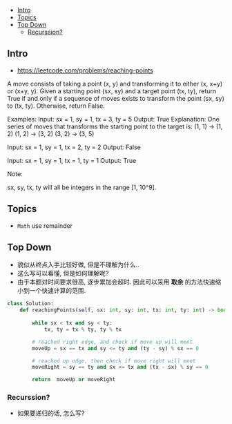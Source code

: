 - [Intro](#intro)
- [Topics](#topics)
- [Top Down](#top-down)
  - [Recurssion?](#recurssion)

## Intro

- https://leetcode.com/problems/reaching-points

A move consists of taking a point (x, y) and transforming it to either (x, x+y) or (x+y, y).
Given a starting point (sx, sy) and a target point (tx, ty), return True if and only if a sequence of moves exists to transform the point (sx, sy) to (tx, ty). Otherwise, return False.

Examples:
Input: sx = 1, sy = 1, tx = 3, ty = 5
Output: True
Explanation:
One series of moves that transforms the starting point to the target is:
(1, 1) -> (1, 2)
(1, 2) -> (3, 2)
(3, 2) -> (3, 5)

Input: sx = 1, sy = 1, tx = 2, ty = 2
Output: False

Input: sx = 1, sy = 1, tx = 1, ty = 1
Output: True


Note:

sx, sy, tx, ty will all be integers in the range [1, 10^9].



## Topics

- `Math` use remainder


## Top Down


- 貌似从终点入手比较好做, 但是不理解为什么..
- 这么写可以看懂, 但是如何理解呢?
- 由于本题对时间要求很高, 逐步累加会超时. 因此可以采用 **取余** 的方法快速缩小到一个快速计算的范围.

```py
class Solution:
    def reachingPoints(self, sx: int, sy: int, tx: int, ty: int) -> bool:
        
        while sx < tx and sy < ty:
            tx, ty = tx % ty, ty % tx

        # reached right edge, and check if move up will meet
        moveUp = sx == tx and sy <= ty and (ty - sy) % sx == 0

        # reached up edge, then check if move right will meet
        moveRight = sy == ty and sx <= tx and (tx - sx) % sy == 0

        return  moveUp or moveRight
```

### Recurssion?

- 如果要递归的话, 怎么写?



